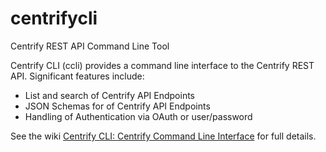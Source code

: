 # centrifycli
Centrify REST API Command Line Tool

Centrify CLI (ccli) provides a command line interface to the Centrify REST API.  Significant features include:
* List and search of Centrify API Endpoints
* JSON Schemas for of Centrify API Endpoints
* Handling of Authentication via OAuth or user/password

See the wiki [Centrify CLI: Centrify Command Line Interface](https://github.com/centrify/centrifycli/wiki/Centrify-CLI:-Centrify-Command-Line-Interface) for full details.
